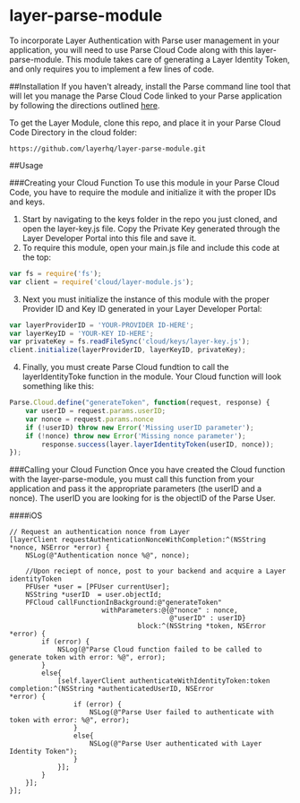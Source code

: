 layer-parse-module
==================
To incorporate Layer Authentication with Parse user management in your application, you will need to use Parse Cloud Code along with this layer-parse-module. This module takes care of generating a Layer Identity Token, and only requires you to implement a few lines of code.


##Installation
If you haven't already, install the Parse command line tool that will let you manage the Parse Cloud Code linked to your Parse application by following the directions outlined [here](https://parse.com/docs/cloud_code_guide).

To get the Layer Module, clone this repo, and place it in your Parse Cloud Code Directory in the cloud folder:

    https://github.com/layerhq/layer-parse-module.git
    
##Usage


###Creating your Cloud Function
To use this module in your Parse Cloud Code, you have to require the module and initialize it with the proper IDs and keys. 
  1. Start by navigating to the keys folder in the repo you just cloned, and open the layer-key.js file. Copy the Private       Key generated through the Layer Developer Portal into this file and save it. 
  2. To require this module, open your main.js file and include this code at the top:
  
```javascript
var fs = require('fs');
var client = require('cloud/layer-module.js');
```
        
  3. Next you must initialize the instance of this module with the proper Provider ID and Key ID generated in your Layer        Developer Portal:
  
```javascript
var layerProviderID = 'YOUR-PROVIDER ID-HERE';
var layerKeyID = 'YOUR-KEY ID-HERE';
var privateKey = fs.readFileSync('cloud/keys/layer-key.js');
client.initialize(layerProviderID, layerKeyID, privateKey);
```
        
  4. Finally, you must create Parse Cloud fundtion to call the layerIdentityToke function in the module. Your Cloud function will look something like this:
  
```javascript
Parse.Cloud.define("generateToken", function(request, response) {
	var userID = request.params.userID;
	var nonce = request.params.nonce
	if (!userID) throw new Error('Missing userID parameter');
	if (!nonce) throw new Error('Missing nonce parameter');
        response.success(layer.layerIdentityToken(userID, nonce));
});
```

###Calling your Cloud Function
Once you have created the Cloud function with the layer-parse-module, you must call this function from your application and pass it the appropriate parameters (the userID and a nonce). The userID you are looking for is the objectID of the Parse User.

####iOS

    // Request an authentication nonce from Layer
    [layerClient requestAuthenticationNonceWithCompletion:^(NSString *nonce, NSError *error) {
        NSLog(@"Authentication nonce %@", nonce);
       
        //Upon reciept of nonce, post to your backend and acquire a Layer identityToken  
        PFUser *user = [PFUser currentUser];
        NSString *userID  = user.objectId;
        PFCloud callFunctionInBackground:@"generateToken"
                           withParameters:@{@"nonce" : nonce,
                                            @"userID" : userID}
                                    block:^(NSString *token, NSError *error) {
            if (error) {
                NSLog(@"Parse Cloud function failed to be called to generate token with error: %@", error);
            }
            else{
                [self.layerClient authenticateWithIdentityToken:token completion:^(NSString *authenticatedUserID, NSError                  *error) {
                    if (error) {
                        NSLog(@"Parse User failed to authenticate with token with error: %@", error);
                    }
                    else{
                        NSLog(@"Parse User authenticated with Layer Identity Token");
                    }
                }];
            }
        }];
    }];
